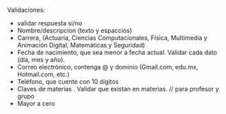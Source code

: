 Validaciones:
  - validar respuesta si/no
  - Nombre/descripcion (texto y espaccios)
  - Carrera, (Actuaría, Ciencias Computacionales, Física, Multimedia y Animación Digital, Matemáticas y Seguridad)
  - Fecha de nacimiento, que sea menor a fecha actual. Validar cada dato (día, mes y año).
  - Correo electrónico, contenga @ y dominio (Gmail.com, edu.mx, Hotmail.com, etc.)
  - Teléfono, que cuente con 10 dígitos
  - Claves de materias . Validar que existan en materias. // para profesor y grupo
  - Mayor a cero
